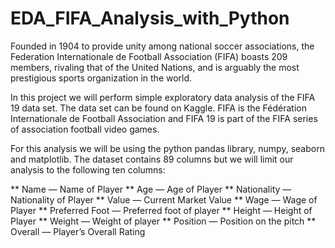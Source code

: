 # EDA_FIFA_Analysis_with_Python
Founded in 1904 to provide unity among national soccer associations, the Federation Internationale de Football Association (FIFA) boasts 209 members, rivaling that of the United Nations, and is arguably the most prestigious sports organization in the world.

In this project we will perform simple exploratory data analysis of the FIFA 19 data set. The data set can be found on Kaggle. FIFA is the Fédération Internationale de Football Association and FIFA 19 is part of the FIFA series of association football video games.

For this analysis we will be using the python pandas library, numpy, seaborn and matplotlib. The dataset contains 89 columns but we will limit our analysis to the following ten columns:

** Name — Name of Player
** Age — Age of Player
** Nationality — Nationality of Player
** Value — Current Market Value
** Wage — Wage of Player
** Preferred Foot — Preferred foot of player
** Height — Height of Player
** Weight — Weight of player
** Position — Position on the pitch
** Overall — Player’s Overall Rating

